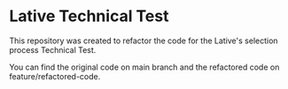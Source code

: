 # Lative Technical Test

This repository was created to refactor the code for the Lative's selection process Technical Test.

You can find the original code on main branch and the refactored code on feature/refactored-code.
